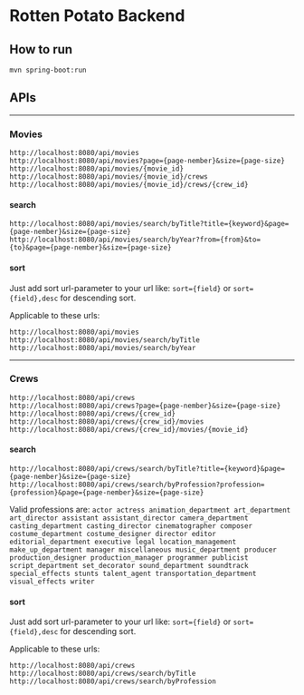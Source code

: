 ﻿# Rotten Potato Backend
## How to run
`mvn spring-boot:run`

## APIs

----
### Movies 

`http://localhost:8080/api/movies` <br/>
`http://localhost:8080/api/movies?page={page-nember}&size={page-size}` <br/>
`http://localhost:8080/api/movies/{movie_id}` <br/>
`http://localhost:8080/api/movies/{movie_id}/crews` <br/>
`http://localhost:8080/api/movies/{movie_id}/crews/{crew_id}` <br/>

#### search
`http://localhost:8080/api/movies/search/byTitle?title={keyword}&page={page-nember}&size={page-size}` <br/>
`http://localhost:8080/api/movies/search/byYear?from={from}&to={to}&page={page-nember}&size={page-size}` <br/>

#### sort
Just add sort url-parameter to your url like:  `sort={field}` or `sort={field},desc` for descending sort.

Applicable to these urls:

`http://localhost:8080/api/movies` <br/>
`http://localhost:8080/api/movies/search/byTitle` <br/>
`http://localhost:8080/api/movies/search/byYear` <br/>

----
### Crews

`http://localhost:8080/api/crews` <br/>
`http://localhost:8080/api/crews?page={page-nember}&size={page-size}` <br/>
`http://localhost:8080/api/crews/{crew_id}` <br/>
`http://localhost:8080/api/crews/{crew_id}/movies` <br/>
`http://localhost:8080/api/crews/{crew_id}/movies/{movie_id}` <br/>

#### search
`http://localhost:8080/api/crews/search/byTitle?title={keyword}&page={page-nember}&size={page-size}` <br/>
`http://localhost:8080/api/crews/search/byProfession?profession={profession}&page={page-nember}&size={page-size}` <br/>

Valid professions are:
`actor actress animation_department art_department art_director assistant assistant_director camera_department casting_department casting_director cinematographer composer costume_department costume_designer director editor editorial_department executive legal location_management make_up_department manager miscellaneous music_department producer production_designer production_manager programmer publicist script_department set_decorator sound_department soundtrack special_effects stunts talent_agent transportation_department visual_effects writer`

#### sort
Just add sort url-parameter to your url like:  `sort={field}` or `sort={field},desc` for descending sort.

Applicable to these urls:

`http://localhost:8080/api/crews` <br/>
`http://localhost:8080/api/crews/search/byTitle` <br/>
`http://localhost:8080/api/crews/search/byProfession` <br/>
